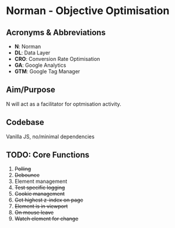 # Norman - Objective Optimisation

## Acronyms & Abbreviations
- **N**: Norman
- **DL**: Data Layer
- **CRO**: Conversion Rate Optimisation
- **GA**: Google Analytics
- **GTM**: Google Tag Manager

## Aim/Purpose
N will act as a facilitator for optmisation activity.

## Codebase
Vanilla JS, no/minimal dependencies

## TODO: Core Functions
1. ~~Polling~~
2. ~~Debounce~~
3. Element management
4. ~~Test specific logging~~
5. ~~Cookie management~~
6. ~~Get highest z-index on page~~
7. ~~Element is in viewport~~
8. ~~On mouse leave~~
9. ~~Watch element for change~~